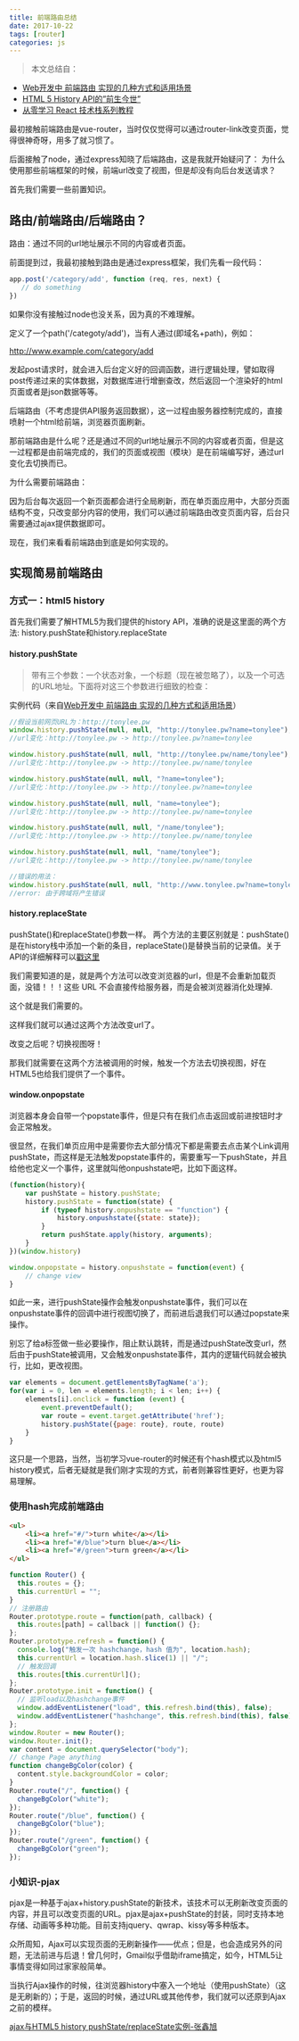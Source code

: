 ```yaml
---
title: 前端路由总结
date: 2017-10-22
tags: [router]
categories: js
---
```


>本文总结自：
* [Web开发中 前端路由 实现的几种方式和适用场景](http://blog.csdn.net/xllily_11/article/details/51820909)
* [HTML 5 History API的”前生今世”](http://blog.jobbole.com/78876/)
* [从零学习 React 技术栈系列教程](https://zhuanlan.zhihu.com/p/28769080)

最初接触前端路由是vue-router，当时仅仅觉得可以通过router-link改变页面，觉得很神奇呀，用多了就习惯了。

后面接触了node，通过express知晓了后端路由，这是我就开始疑问了：
为什么使用那些前端框架的时候，前端url改变了视图，但是却没有向后台发送请求？

首先我们需要一些前置知识。

## 路由/前端路由/后端路由？

路由：通过不同的url地址展示不同的内容或者页面。

前面提到过，我最初接触到路由是通过express框架，我们先看一段代码：
```js
app.post('/category/add', function (req, res, next) {
   // do something
})
```

如果你没有接触过node也没关系，因为真的不难理解。

定义了一个path('/categoty/add')，当有人通过(即域名+path)，例如：

http://www.example.com/category/add

发起post请求时，就会进入后台定义好的回调函数，进行逻辑处理，譬如取得post传递过来的实体数据，对数据库进行增删查改，然后返回一个渲染好的html页面或者是json数据等等。

后端路由（不考虑提供API服务返回数据），这一过程由服务器控制完成的，直接喷射一个html给前端，浏览器页面刷新。

那前端路由是什么呢？还是通过不同的url地址展示不同的内容或者页面，但是这一过程都是由前端完成的，我们的页面或视图（模块）是在前端编写好，通过url变化去切换而已。

为什么需要前端路由：

因为后台每次返回一个新页面都会进行全局刷新，而在单页面应用中，大部分页面结构不变，只改变部分内容的使用，我们可以通过前端路由改变页面内容，后台只需要通过ajax提供数据即可。

现在，我们来看看前端路由到底是如何实现的。

## 实现简易前端路由


### 方式一：html5 history
首先我们需要了解HTML5为我们提供的history API，准确的说是这里面的两个方法:
history.pushState和history.replaceState

#### history.pushState

>带有三个参数：一个状态对象，一个标题（现在被忽略了），以及一个可选的URL地址。下面将对这三个参数进行细致的检查：

实例代码（来自[Web开发中 前端路由 实现的几种方式和适用场景](http://blog.csdn.net/xllily_11/article/details/51820909)）

```js
//假设当前网页URL为：http://tonylee.pw
window.history.pushState(null, null, "http://tonylee.pw?name=tonylee");
//url变化：http://tonylee.pw -> http://tonylee.pw?name=tonylee

window.history.pushState(null, null, "http://tonylee.pw/name/tonylee");
//url变化：http://tonylee.pw -> http://tonylee.pw/name/tonylee

window.history.pushState(null, null, "?name=tonylee");
//url变化：http://tonylee.pw -> http://tonylee.pw?name=tonylee

window.history.pushState(null, null, "name=tonylee");
//url变化：http://tonylee.pw -> http://tonylee.pw/name=tonylee

window.history.pushState(null, null, "/name/tonylee");
//url变化：http://tonylee.pw -> http://tonylee.pw/name/tonylee

window.history.pushState(null, null, "name/tonylee");
//url变化：http://tonylee.pw -> http://tonylee.pw/name/tonylee

//错误的用法：
window.history.pushState(null, null, "http://www.tonylee.pw?name=tonylee");
//error: 由于跨域将产生错误
```

#### history.replaceState

pushState()和replaceState()参数一样。
两个方法的主要区别就是：pushState()是在history栈中添加一个新的条目，replaceState()是替换当前的记录值。关于API的详细解释可以[戳这里](http://blog.jobbole.com/78876/)

我们需要知道的是，就是两个方法可以改变浏览器的url，但是不会重新加载页面，没错！！！这些 URL 不会直接传给服务器，而是会被浏览器消化处理掉.

这个就是我们需要的。

这样我们就可以通过这两个方法改变url了。

改变之后呢？切换视图呀！

那我们就需要在这两个方法被调用的时候，触发一个方法去切换视图，好在HTML5也给我们提供了一个事件。

#### window.onpopstate

浏览器本身会自带一个popstate事件，但是只有在我们点击返回或前进按钮时才会正常触发。

很显然，在我们单页应用中是需要你去大部分情况下都是需要去点击某个Link调用pushState，而这样是无法触发popstate事件的，需要重写一下pushState，并且给他也定义一个事件，这里就叫他onpushstate吧，比如下面这样。

```js
(function(history){
    var pushState = history.pushState;    
    history.pushState = function(state) {
        if (typeof history.onpushstate == "function") {            
            history.onpushstate({state: state});        
        }
        return pushState.apply(history, arguments);   
    }
})(window.history)

window.onpopstate = history.onpushstate = function(event) {
    // change view
}
```

如此一来，进行pushState操作会触发onpushstate事件，我们可以在onpushstate事件的回调中进行视图切换了，而前进后退我们可以通过popstate来操作。

别忘了给a标签做一些必要操作，阻止默认跳转，而是通过pushState改变url，然后由于pushState被调用，又会触发onpushstate事件，其内的逻辑代码就会被执行，比如，更改视图。

```js
var elements = document.getElementsByTagName('a');
for(var i = 0, len = elements.length; i < len; i++) {    
    elements[i].onclick = function (event) {        
        event.preventDefault();
        var route = event.target.getAttribute('href');        
        history.pushState({page: route}, route, route)
    }
}
```

这只是一个思路，当然，当初学习vue-router的时候还有个hash模式以及html5 history模式，后者无疑就是我们刚才实现的方式，前者则兼容性更好，也更为容易理解。

### 使用hash完成前端路由
```html
<ul>
    <li><a href="#/">turn white</a></li>
    <li><a href="#/blue">turn blue</a></li>
    <li><a href="#/green">turn green</a></li>
</ul>
```

```js
function Router() {
  this.routes = {};
  this.currentUrl = "";
}
// 注册路由
Router.prototype.route = function(path, callback) {
  this.routes[path] = callback || function() {};
};
Router.prototype.refresh = function() {
  console.log("触发一次 hashchange，hash 值为", location.hash);
  this.currentUrl = location.hash.slice(1) || "/";
  // 触发回调
  this.routes[this.currentUrl]();
};
Router.prototype.init = function() {
  // 监听load以及hashchange事件
  window.addEventListener("load", this.refresh.bind(this), false);
  window.addEventListener("hashchange", this.refresh.bind(this), false);
};
window.Router = new Router();
window.Router.init();
var content = document.querySelector("body");
// change Page anything
function changeBgColor(color) {
  content.style.backgroundColor = color;
}
Router.route("/", function() {
  changeBgColor("white");
});
Router.route("/blue", function() {
  changeBgColor("blue");
});
Router.route("/green", function() {
  changeBgColor("green");
});

```
### 小知识-pjax

pjax是一种基于ajax+history.pushState的新技术，该技术可以无刷新改变页面的内容，并且可以改变页面的URL。pjax是ajax+pushState的封装，同时支持本地存储、动画等多种功能。目前支持jquery、qwrap、kissy等多种版本。

众所周知，Ajax可以实现页面的无刷新操作——优点；但是，也会造成另外的问题，无法前进与后退！曾几何时，Gmail似乎借助iframe搞定，如今，HTML5让事情变得如同过家家般简单。

当执行Ajax操作的时候，往浏览器history中塞入一个地址（使用pushState）（这是无刷新的）；于是，返回的时候，通过URL或其他传参，我们就可以还原到Ajax之前的模样。

[ajax与HTML5 history pushState/replaceState实例-张鑫旭](http://www.zhangxinxu.com/wordpress/2013/06/html5-history-api-pushstate-replacestate-ajax/)
